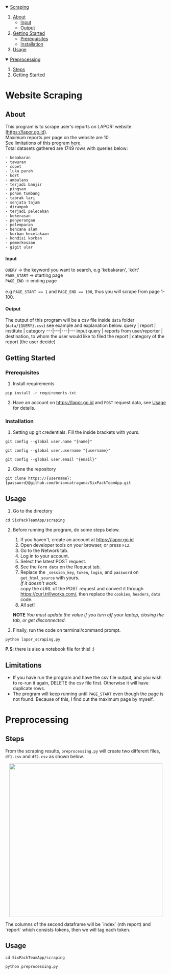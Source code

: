 <!-- TABLE OF CONTENTS -->
<details open="open">
  <summary>
    <a href="#website-scraping">Scraping</a>
  </summary>
  <ol>
    <li>
      <a href="#about">About</a>
      <ul>
        <li><a href="#input">Input</a></li>
      </ul>
      <ul>
         <li><a href="#output">Output</a></li>
      </ul>
    </li>
    <li>
      <a href="#getting-started">Getting Started</a>
      <ul>
        <li><a href="#prerequisites">Prerequisites</a></li>
        <li><a href="#installation">Installation</a></li>
      </ul>
    </li>
    <li><a href="#usage">Usage</a></li>
<!--     <li><a href="#roadmap">Roadmap</a></li>
    <li><a href="#contributing">Contributing</a></li>
    <li><a href="#license">License</a></li>
    <li><a href="#acknowledgements">Acknowledgements</a></li> -->
  </ol>
</details>

<!-- PREPROCESSING -->
<details open="open">
  <summary>
    <a href="#preprocessing">Preprocessing</a>
  </summary>
  <ol>
    <li>
      <a href="#steps">Steps</a>
    </li>
    <li>
      <a href="#usage">Getting Started</a>
    </li>
  </ol>
</details>

# Website Scraping

##  About
This program is to scrape user's reports on LAPOR! website (https://lapor.go.id).
<br> Maximum reports per page on the website are 10.
<br> See limitations of this program <a href="#limitations">here.</a>
<br>Total datasets gathered are 1749 rows with queries below:
```
- kebakaran
- tawuran
- copet
- luka parah
- kdrt
- ambulans
- terjadi banjir
- pingsan
- pohon tumbang
- tabrak lari
- senjata tajam
- dirampok
- terjadi pelecehan
- kekerasan
- penyerangan
- pelemparan
- bencana alam
- korban kecelakaan
- kondisi korban
- pemerkosaan
- gigit ular
```
#### Input
`QUERY` -> the keyword you want to search, e.g 'kebakaran', 'kdrt'
<br> `PAGE_START` -> starting page
<br> `PAGE_END` -> ending page
<br>
<br> e.g `PAGE_START == 1` and `PAGE_END == 100`, thus you will scrape from page 1-100.

#### Output
The output of this program will be a csv file inside `data` folder (`data/{QUERY}.csv`) see example and explanation below.
query | report | institute | category
---|---|---|---
input query | reports from user/reporter | destination, to whom the user would like to filed the report | category of the report (the user decide)

## Getting Started

### Prerequisites
1. Install requirements
```
pip install -r requirements.txt
```
2. Have an account on https://lapor.go.id and `POST` request data, see <a href="#usage">Usage</a> for details.

### Installation
1. Setting up git credentials. Fill the inside brackets with yours.
```
git config --global user.name "{name}"
```
```
git config --global user.username "{username}"
```
```
git config --global user.email "{email}"
```
2. Clone the repository
```
git clone https://{username}:{password}@github.com/briancatraguna/SixPackTeamApp.git
```

## Usage
1. Go to the directory
```
cd SixPackTeamApp/scraping
```
2. Before running the program, do some steps below.
    1. If you haven't, create an account at https://lapor.go.id
    2. Open developer tools on your browser, or press `F12`.
    3. Go to the Network tab.
    4. Log in to your account.
    5. Select the latest POST request.
    6. See the `Form data` on the Request tab.
    7. Replace the `_session_key`, `token`, `login`, and `password` on  `get_html_source` with yours.
      <br> *If it doesn't work:*
      <br> copy the cURL of the POST request and convert it through https://curl.trillworks.com/, then replace the `cookies`, `headers`, `data` code.
    8. All set!
    
    **NOTE**
    *You must update the value if you turn off your laptop, closing the tab, or get disconnected.*
    
3. Finally, run the code on terminal/command prompt.
```
python lapor_scraping.py
```
**P.S**: there is also a notebook file for this! :)

## Limitations
- If you have run the program and have the csv file output, and you wish to re-run it again, DELETE the csv file first. Otherwise it will have duplicate rows.
- The program will keep running until `PAGE_START` even though the page is not found. Because of this, I find out the maximum page by myself.

<!--  PREPROCESSING -->
# Preprocessing

## Steps
From the scraping results, `preprocessing.py` will create two different files, `df1.csv` and `df2.csv` as shown below.
<p align="center">
  <img src="https://user-images.githubusercontent.com/73707695/119653116-265a1b80-be51-11eb-8f91-8fa1231f288b.jpg" width="480">
</p>
The columns of the second dataframe will be  `index` (nth report) and `report` which consists tokens, then we will tag each token.

## Usage
```
cd SixPackTeamApp/scraping
```
```
python preprocessing.py
```
